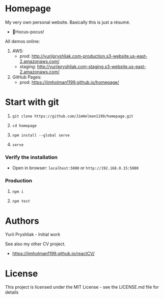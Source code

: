 # Homepage
My very own personal website. Basically this is just a résumé.

  * 🧙Hocus-pocus!

All demos online:
   1. AWS:
       - prod: http://yuriipryshliak.com-production.s3-website.us-east-2.amazonaws.com/
       - staging: http://yuriipryshliak.com-staging.s3-website.us-east-2.amazonaws.com/
   2. GitHub Pages: 
       - prod: https://jimholman1199.github.io/homepage/

# Start with **git**

1. `git clone https://github.com/JimHolman1199/homepage.git`

2. `cd homepage`

3. `npm install --global serve`

4. `serve`

### Verify the installation

* Open in browser: `localhost:5000` or `http://192.168.0.15:5000 `

### Production

1. `npm i`

2. `npm test`

# Authors
Yurii Pryshliak - Initial work 

  See also my other CV project.
  * https://jimholman1199.github.io/reactCV/

# License
This project is licensed under the MIT License - see the LICENSE.md file for details
